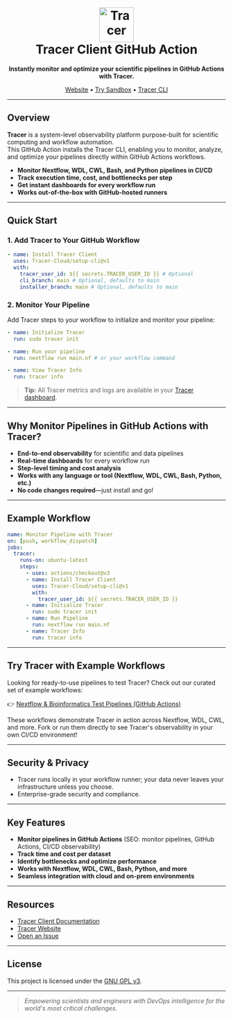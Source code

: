 <h1 align="center">
  <a href="https://tracer.cloud" target="_blank">
    <img alt="Tracer" src="https://github.com/user-attachments/assets/5bbbdcee-11ca-4f09-b042-a5259309b7e4" height="80">
  </a>
  <br>
  Tracer Client GitHub Action
</h1>

<p align="center"><b>
  Instantly monitor and optimize your scientific pipelines in GitHub Actions with Tracer.
</b></p>

<p align="center">
  <a href="https://tracer.cloud">Website</a> •
  <a href="https://sandbox.tracer.cloud">Try Sandbox</a> •
  <a href="https://github.com/Tracer-Cloud/tracer-client">Tracer CLI</a>
</p>

---

## Overview

**Tracer** is a system-level observability platform purpose-built for scientific computing and workflow automation.  
This GitHub Action installs the Tracer CLI, enabling you to monitor, analyze, and optimize your pipelines directly within GitHub Actions workflows.

- **Monitor Nextflow, WDL, CWL, Bash, and Python pipelines in CI/CD**
- **Track execution time, cost, and bottlenecks per step**
- **Get instant dashboards for every workflow run**
- **Works out-of-the-box with GitHub-hosted runners**

---

## Quick Start

### 1. Add Tracer to Your GitHub Workflow

```yaml
- name: Install Tracer Client
  uses: Tracer-Cloud/setup-cli@v1
  with:
    tracer_user_id: ${{ secrets.TRACER_USER_ID }} # Optional
    cli_branch: main # Optional, defaults to main
    installer_branch: main # Optional, defaults to main
```

### 2. Monitor Your Pipeline

Add Tracer steps to your workflow to initialize and monitor your pipeline:

```yaml
- name: Initialize Tracer
  run: sudo tracer init

- name: Run your pipeline
  run: nextflow run main.nf # or your workflow command

- name: View Tracer Info
  run: tracer info
```

> **Tip:** All Tracer metrics and logs are available in your [Tracer dashboard](https://sandbox.tracer.cloud).

---

## Why Monitor Pipelines in GitHub Actions with Tracer?

- **End-to-end observability** for scientific and data pipelines
- **Real-time dashboards** for every workflow run
- **Step-level timing and cost analysis**
- **Works with any language or tool (Nextflow, WDL, CWL, Bash, Python, etc.)**
- **No code changes required**—just install and go!

---

## Example Workflow

```yaml
name: Monitor Pipeline with Tracer
on: [push, workflow_dispatch]
jobs:
  tracer:
    runs-on: ubuntu-latest
    steps:
      - uses: actions/checkout@v3
      - name: Install Tracer Client
        uses: Tracer-Cloud/setup-cli@v1
        with:
          tracer_user_id: ${{ secrets.TRACER_USER_ID }}
      - name: Initialize Tracer
        run: sudo tracer init
      - name: Run Pipeline
        run: nextflow run main.nf
      - name: Tracer Info
        run: tracer info
```

---

## Try Tracer with Example Workflows

Looking for ready-to-use pipelines to test Tracer? Check out our curated set of example workflows:

👉 [Nextflow & Bioinformatics Test Pipelines (GitHub Actions)](https://github.com/Tracer-Cloud/nextflow-test-pipelines?tab=readme-ov-file)

These workflows demonstrate Tracer in action across Nextflow, WDL, CWL, and more. Fork or run them directly to see Tracer's observability in your own CI/CD environment!

---

## Security & Privacy

- Tracer runs locally in your workflow runner; your data never leaves your infrastructure unless you choose.
- Enterprise-grade security and compliance.

---

## Key Features

- **Monitor pipelines in GitHub Actions** (SEO: monitor pipelines, GitHub Actions, CI/CD observability)
- **Track time and cost per dataset**
- **Identify bottlenecks and optimize performance**
- **Works with Nextflow, WDL, CWL, Bash, Python, and more**
- **Seamless integration with cloud and on-prem environments**

---

## Resources

- [Tracer Client Documentation](https://github.com/Tracer-Cloud/tracer-client)
- [Tracer Website](https://tracer.cloud)
- [Open an Issue](https://github.com/Tracer-Cloud/setup-cli/issues)

---

## License

This project is licensed under the [GNU GPL v3](./LICENSE).

---

> _Empowering scientists and engineers with DevOps intelligence for the world's most critical challenges._
